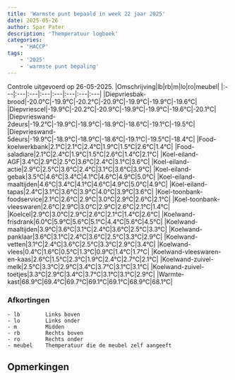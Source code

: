 ```yaml
---
title: 'Warmste punt bepaald in week 22 jaar 2025'
date: 2025-05-26
author: Spar Pater
description: 'Themperatuur logboek'
categories:
    - 'HACCP'
tags:
    - '2025'
    - 'warmste punt bepaling'
---
```

Controle uitgevoerd op 26-05-2025.
|Omschrijving|lb|rb|m|lo|ro|meubel|
|:---|:---|:---|:---|:---|:---|:---|:---|
|Diepvriesbak-brood|-20.0°C|-19.9°C|-20.2°C|-20.9°C|-19.9°C|-19.9°C|-19.6°C|
|Diepvriescel|-19.9°C|-20.2°C|-20.9°C|-19.9°C|-19.9°C|-19.6°C|-20.1°C|
|Diepvrieswand-2deurs|-19.2°C|-19.9°C|-18.9°C|-18.9°C|-18.6°C|-19.1°C|-19.5°C|
|Diepvrieswand-5deurs|-19.9°C|-18.9°C|-18.9°C|-18.6°C|-19.1°C|-19.5°C|-18.4°C|
|Food-koelwerkbank|2.1°C|2.1°C|2.4°C|1.9°C|1.5°C|2.6°C|1.4°C|
|Food-saladiare|2.1°C|2.4°C|1.9°C|1.5°C|2.6°C|1.4°C|2.1°C|
|Koel-eiland-AGF|3.4°C|2.9°C|2.5°C|3.6°C|2.4°C|3.1°C|3.6°C|
|Koel-eiland-actie|2.9°C|2.5°C|3.6°C|2.4°C|3.1°C|3.6°C|3.9°C|
|Koel-eiland-gebak|3.5°C|4.6°C|3.4°C|4.1°C|4.6°C|4.9°C|5.0°C|
|Koel-eiland-maaltijden|4.6°C|3.4°C|4.1°C|4.6°C|4.9°C|5.0°C|4.9°C|
|Koel-eiland-tapas|2.4°C|3.1°C|3.6°C|3.9°C|4.0°C|3.9°C|3.6°C|
|Koel-toonbank-foodservice|2.1°C|2.6°C|2.9°C|3.0°C|2.9°C|2.6°C|2.1°C|
|Koel-toonbank-vleeswaren|2.6°C|2.9°C|3.0°C|2.9°C|2.6°C|2.1°C|1.4°C|
|Koelcel|2.9°C|3.0°C|2.9°C|2.6°C|2.1°C|1.4°C|2.6°C|
|Koelwand-frisdrank|6.0°C|5.9°C|5.6°C|5.1°C|4.4°C|5.6°C|4.5°C|
|Koelwand-maaltijden|3.9°C|3.6°C|3.1°C|2.4°C|3.6°C|2.5°C|3.3°C|
|Koelwand-panklaar|3.6°C|3.1°C|2.4°C|3.6°C|2.5°C|3.3°C|2.9°C|
|Koelwand-vetten|3.1°C|2.4°C|3.6°C|2.5°C|3.3°C|2.9°C|3.4°C|
|Koelwand-vlees|0.4°C|1.6°C|0.5°C|1.3°C|0.9°C|1.4°C|1.7°C|
|Koelwand-vleeswaren-en-kaas|2.6°C|1.5°C|2.3°C|1.9°C|2.4°C|2.7°C|2.1°C|
|Koelwand-zuivel-melk|2.5°C|3.3°C|2.9°C|3.4°C|3.7°C|3.1°C|3.1°C|
|Koelwand-zuivel-toetjes|3.3°C|2.9°C|3.4°C|3.7°C|3.1°C|3.1°C|2.9°C|
|Warmte-kast|68.9°C|69.4°C|69.7°C|69.1°C|69.1°C|68.9°C|68.1°C|

### Afkortingen
    - lb        Links boven
    - lo        Links onder
    - m         Midden
    - rb        Rechts boven
    - ro        Rechts onder
    - meubel    Themperatuur die de meubel zelf aangeeft

## Opmerkingen


